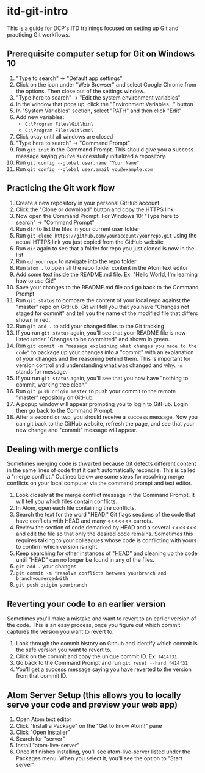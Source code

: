 # itd-git-intro
This is a guide for DCP's ITD trainings focused on setting up Git and practicing Git workflows.

## Prerequisite computer setup for Git on Windows 10
1. "Type to search" → "Default app settings"
2. Click on the icon under "Web Browser" and select Google Chrome from the options. Then close out of the settings window.
1. "Type here to search" → "Edit the system environment variables"
2. In the window that pops up, click the "Environment Variables..." button
3. In "System Variables" section, select "PATH" and then click "Edit"
4. Add new variables:
    - `C:\Program Files\Git\bin\`
    - `C:\Program Files\Git\cmd\`
5. Click okay until all windows are closed
6. "Type here to search" → "Command Prompt"
7. Run `git init` in the Command Prompt. This should give you a success message saying you've successfully initialized a repository.
4. Run `git config --global user.name "Your Name"`
5. Run `git config --global user.email you@example.com`

## Practicing the Git work flow
1. Create a new repository in your personal GitHub account
2. Click the "Clone or download" button and copy the HTTPS link
3. Now open the Command Prompt. For Windows 10: "Type here to search" → "Command Prompt"
6. Run `dir` to list the files in your current user folder
7. Run `git clone https://github.com/youraccount/yourrepo.git` using the actual HTTPS link you just copied from the GitHub website
8. Run `dir` again to see that a folder for repo you just cloned is now in the list
9. Run `cd yourrepo` to navigate into the repo folder
10. Run `atom .` to open all the repo folder content in the Atom text editor
11. Add some text inside the README.md file. Ex: "Hello World, I'm learning how to use Git!"
12. Save your changes to the README.md file and go back to the Command Prompt
13. Run `git status` to compare the content of your local repo against the "master" repo on GitHub. Git will tell you that you have "Changes not staged for commit" and tell you the name of the modified file that differs shown in red.
14. Run `git add .` to add your changed files to the Git tracking
15. If you run `git status` again, you'll see that your README file is now listed under "Changes to be committed" and shown in green.
16. Run `git commit -m "message explaining what changes you made to the code"` to package up your changes into a "commit" with an explanation of your changes and the reasoning behind them. This is important for version control and understanding what was changed and why. `-m` stands for message.
17. If you run `git status` again, you'll see that you now have "nothing to commit, working tree clean"
18. Run `git push origin master` to push your commit to the remote "master" repository on GitHub.
19. A popup window will appear prompting you to login to GitHub. Login then go back to the Command Prompt.
19. After a second or two, you should receive a success message. Now you can git back to the GitHub website, refresh the page, and see that your new change and "commit" message will appear.

## Dealing with merge conflicts
Sometimes merging code is thwarted because Git detects different content in the same lines of code that it can't automatically reconcile. This is called a "merge conflict." Outlined below are some steps for resolving merge conflicts on your local computer via the command prompt and text editor.
1. Look closely at the merge conflict message in the Command Prompt. It will tell you which files contain conflicts.
2. In Atom, open each file containing the conflicts.
3. Search the text for the word "HEAD." Git flags sections of the code that have conflicts with HEAD and many <<<<<<< carrots.
4. Review the section of code demarked by HEAD and a several <<<<<<< and edit the file so that only the desired code remains. Sometimes this requires talking to your colleagues whose code is conflicting with yours to confirm which version is right.
5. Keep searching for other instances of "HEAD" and cleaning up the code until "HEAD" can no longer be found in any of the files.
6. `git add .` your changes
7. `git commit -m "resolve conflicts between yourbranch and branchyoumergedwith`
8. `git push origin yourbranch`

## Reverting your code to an earlier version
Sometimes you'll make a mistake and want to revert to an earlier version of the code. This is an easy process, once you figure out which commit captures the version you want to revert to.
1. Look through the commit history on Github and identify which commit is the safe version you want to revert to.
2. Click on the commit and copy the unique commit ID. Ex: `f414f31`
3. Go back to the Command Prompt and run `git reset --hard f414f31`
4. You'll get a success message saying you have reverted to the version from that commit ID.

## Atom Server Setup (this allows you to locally serve your code and preview your web app)
1. Open Atom text editor
2. Click "Install a Package" on the "Get to know Atom!" pane
3. Click "Open Installer"
4. Search for "server"
5. Install "atom-live-server"
6. Once it finishes installing, you'll see atom-live-server listed under the Packages menu. When you select it, you'll see the option to "Start server"
